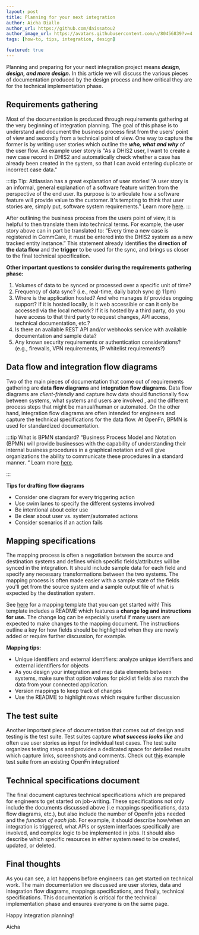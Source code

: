 ```yaml
---
layout: post
title: Planning for your next integration
author: Aicha Diallo
author_url: https://github.com/daissatou2
author_image_url: https://avatars.githubusercontent.com/u/80456839?v=4
tags: [how-to, tips, integration, design]

featured: true
---
```


Planning and preparing for your next integration project means **_design,
design, and more design._** In this article we will discuss the various pieces
of documentation produced by the design process and how critical they are for
the technical implementation phase.

<!--truncate-->

## Requirements gathering

Most of the documentation is produced through requirements gathering at the very
beginning of integration planning. The goal of this phase is to understand and
document the business process first from the users’ point of view and secondly
from a technical point of view. One way to capture the former is by writing user
stories which outline the **_who, what and why_** of the user flow. An example
user story is "As a DHIS2 user, I want to create a new case record in DHIS2 and
automatically check whether a case has already been created in the system, so
that I can avoid entering duplicate or incorrect case data."

:::tip Tip: Attlassian has a great explanation of user stories! 
“A user story is
an informal, general explanation of a software feature written from the
perspective of the end user. Its purpose is to articulate how a software feature
will provide value to the customer. It's tempting to think that user stories
are, simply put, software system requirements." Learn more
[here](https://www.atlassian.com/agile/project-management/user-stories#:~:text=Summary%3A%20A%20user%20story%20is,simply%20put%2C%20software%20system%20requirements.).
:::

After outlining the business process from the users point of view, it is helpful
to then translate them into technical terms. For example, the user story above
can in part be translated to: “Every time a new case is registered in CommCare,
it must be entered into the DHIS2 system as a new tracked entity instance.” This
statement already identifies the **direction of the data flow** and the
**trigger** to be used for the sync, and brings us closer to the final technical
specification. 

**Other important questions to consider during the requirements gathering phase:**

1. Volumes of data to be synced or processed over a specific unit of time?
2. Frequency of data sync? (i.e., real-time, daily batch sync @ 11pm)
3. Where is the application hosted? And who manages it/ provides ongoing
   support? If it is hosted locally, is it web accessible or can it only be
   accessed via the local network? If it is hosted by a third party, do you have
   access to that third party to request changes, API access, technical
   documentation, etc.?
4. Is there an available REST API and/or webhooks service with available
   documentation and sample data?
5. Any known security requirements or authentication considerations? (e.g.,
   firewalls, VPN requirements, IP whitelist requirements?)

## Data flow and integration flow diagrams

Two of the main pieces of documentation that come out of requirements gathering
are **data flow diagrams** and **integration flow diagrams**. Data flow diagrams
are _client-friendly_ and capture how data should functionally flow between
systems, what systems and users are involved , and the different process steps
that might be manual/human or automated. On the other hand, integration flow
diagrams are often intended for engineers and capture the technical
specifications for the data flow. At OpenFn, BPMN is used for standardized
documentation.

:::tip What is BPMN standard? 
“Business Process Model and Notation (BPMN) will
provide businesses with the capability of understanding their internal business
procedures in a graphical notation and will give organizations the ability to
communicate these procedures in a standard manner. “ Learn more
[here](https://www.bpmn.org/).

:::

**Tips for drafting flow diagrams**

- Consider one diagram for every triggering action
- Use swim lanes to specify the different systems involved
- Be intentional about color use
- Be clear about user vs. system/automated actions
- Consider scenarios if an action fails

## Mapping specifications

The mapping process is often a negotiation between the source and destination
systems and defines which specific fields/attributes will be synced in the
integration. It should include sample data for each field and specify any
necessary transformations between the two systems. The mapping process is often
made easier with a sample state of the fields you'll get from the source system
and a sample output file of what is expected by the destination system.

See
[here](https://docs.google.com/spreadsheets/d/1c9UZwy6ohaftJREb83WYrTORKJ35xzwO01TJq4YHLCQ/edit#gid=281221207)
for a mapping template that you can get started with! This template includes a
README which features a **change log and instructions for use.** The change log
can be especially useful if many users are expected to make changes to the
mapping document. The instructions outline a key for how fields should be
highlighted when they are newly added or require further discussion, for
example.

**Mapping tips:**

- Unique identifiers and external identifiers: analyze unique identifiers and
  external identifiers for objects
- As you design your integration and map data elements between systems, make
  sure that option values for picklist fields also match the data from your
  connected application.
- Version mappings to keep track of changes
- Use the README to highlight rows which require further discussion

## The test suite

Another important piece of documentation that comes out of design and testing is
the test suite. Test suites capture **_what success looks like_** and often use user
stories as input for individual test cases. The test suite organizes testing
steps and provides a dedicated space for detailed results which capture links,
screenshots and comments. Check out
[this](https://docs.google.com/spreadsheets/d/1XuCUg5uw40Z1SE42cJooJFicMtFzHsagHr5SXqQjpw0/edit#gid=1652048905)
example test suite from an existing OpenFn integration!

## Technical specifications document

The final document captures technical specifications which are prepared for
engineers to get started on job-writing. These specifications not only include
the documents discussed above (i.e mappings specifications, data flow diagrams,
etc.), but also include the number of OpenFn jobs needed and the _function of
each job._ For example, it should describe how/when an integration is triggered,
what APIs or system interfaces specifically are involved, and complex logic to
be implemented in jobs. It should also describe which specific resources in
either system need to be created, updated, or deleted.

## Final thoughts

As you can see, a lot happens before engineers can get started on technical
work. The main documentation we discussed are user stories, data and integration
flow diagrams, mappings specifications, and finally, technical specifications. This
documentation is critical for the technical implementation phase and ensures
everyone is on the same page.

Happy integration planning!

Aicha
